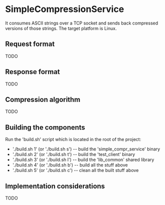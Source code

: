 # SimpleCompressionService
It consumes ASCII strings over a TCP socket and sends back compressed versions of
those strings. The target platform is Linux. 

## Request format
TODO

## Response format
TODO

## Compression algorithm
TODO

## Building the components
Run the 'build.sh' script which is located in the root of the project:

* './build.sh 1' (or './build.sh s') -- build the 'simple_compr_service' binary
* './build.sh 2' (or './build.sh t') -- build the 'test_client' binary
* './build.sh 3' (or './build.sh l') -- build the 'lib_common' shared library
* './build.sh 4' (or './build.sh b') -- build all the stuff above
* './build.sh 5' (or './build.sh c') -- clean all the built stuff above

## Implementation considerations
TODO
